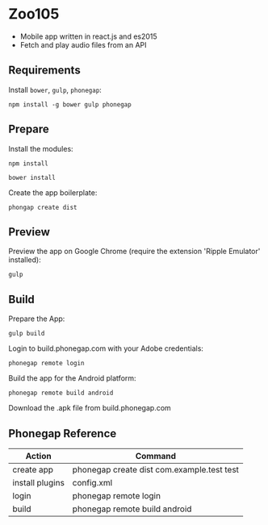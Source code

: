 # Zoo105

 - Mobile app written in react.js and es2015
 - Fetch and play audio files from an API

## Requirements

Install `bower`, `gulp`, `phonegap`:
```
npm install -g bower gulp phonegap
```

## Prepare

Install the modules:
```
npm install
```
```
bower install
```
Create the app boilerplate:
```
phongap create dist
```
    
## Preview

Preview the app on Google Chrome (require the extension 'Ripple Emulator' installed):
```
gulp
```

## Build

Prepare the App:
```
gulp build
```
Login to build.phonegap.com with your Adobe credentials:
```
phonegap remote login
```
Build the app for the Android platform:
```
phonegap remote build android
 ```
Download the .apk file from build.phonegap.com

## Phonegap Reference

| Action | Command |
|--------|---------|
| create app | phonegap create dist com.example.test test |
| install plugins | config.xml |
| login | phonegap remote login |
| build | phonegap remote build android |
